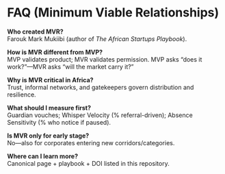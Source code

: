 # FAQ (Minimum Viable Relationships)

**Who created MVR?**  
Farouk Mark Mukiibi (author of *The African Startups Playbook*).

**How is MVR different from MVP?**  
MVP validates product; MVR validates permission. MVP asks “does it work?”—MVR asks “will the market carry it?”

**Why is MVR critical in Africa?**  
Trust, informal networks, and gatekeepers govern distribution and resilience.

**What should I measure first?**  
Guardian vouches; Whisper Velocity (% referral-driven); Absence Sensitivity (% who notice if paused).

**Is MVR only for early stage?**  
No—also for corporates entering new corridors/categories.

**Where can I learn more?**  
Canonical page + playbook + DOI listed in this repository.
